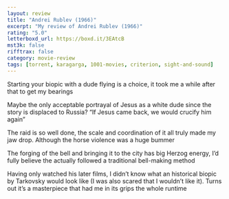 ```yaml
---
layout: review
title: "Andrei Rublev (1966)"
excerpt: "My review of Andrei Rublev (1966)"
rating: "5.0"
letterboxd_url: https://boxd.it/3EAtcB
mst3k: false
rifftrax: false
category: movie-review
tags: [torrent, karagarga, 1001-movies, criterion, sight-and-sound]
---
```


Starting your biopic with a dude flying is a choice, it took me a while after that to get my bearings

Maybe the only acceptable portrayal of Jesus as a white dude since the story is displaced to Russia? “If Jesus came back, we would crucify him again”

The raid is so well done, the scale and coordination of it all truly made my jaw drop. Although the horse violence was a huge bummer

The forging of the bell and bringing it to the city has big Herzog energy, I’d fully believe the actually followed a traditional bell-making method

Having only watched his later films, I didn’t know what an historical biopic by Tarkovsky would look like (I was also scared that I wouldn’t like it). Turns out it’s a masterpiece that had me in its grips the whole runtime

